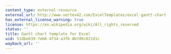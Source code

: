 ```yaml
---
content_type: external-resource
external_url: http://www.vertex42.com/ExcelTemplates/excel-gantt-chart.html
has_external_license_warning: true
license: https://en.wikipedia.org/wiki/All_rights_reserved
status: ''
title: Gantt chart template for Excel
uid: 51dbe639-7eb6-4f34-a3fb-8b7d6c021d1c
wayback_url: ''
---
```

